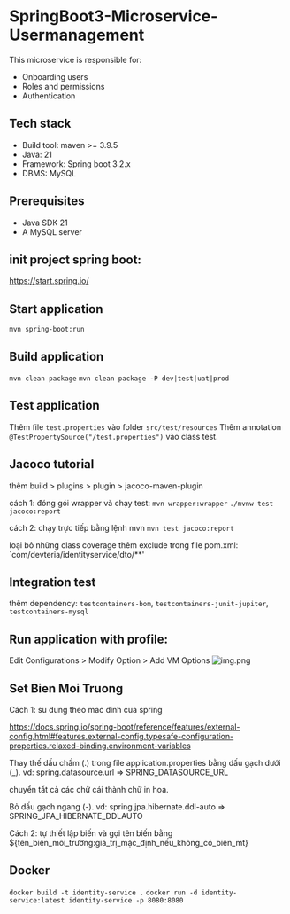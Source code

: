 # SpringBoot3-Microservice-Usermanagement
This microservice is responsible for:
* Onboarding users
* Roles and permissions
* Authentication

## Tech stack
* Build tool: maven >= 3.9.5
* Java: 21
* Framework: Spring boot 3.2.x
* DBMS: MySQL

## Prerequisites
* Java SDK 21
* A MySQL server

## init project spring boot:
https://start.spring.io/


## Start application
`mvn spring-boot:run`

## Build application
`mvn clean package`
`mvn clean package -P dev|test|uat|prod`

## Test application
Thêm file `test.properties` vào folder `src/test/resources`
Thêm annotation `@TestPropertySource("/test.properties")` vào class test.
 
## Jacoco tutorial
thêm build > plugins >  plugin > jacoco-maven-plugin

cách 1: đóng gói wrapper và chạy test:
`mvn wrapper:wrapper`
`./mvnw test jacoco:report`

cách 2: chạy trực tiếp bằng lệnh mvn
`mvn test jacoco:report`

loại bỏ những class coverage thêm exclude trong file pom.xml: 
`<exclude>com/devteria/identityservice/dto/**</exclude>'

## Integration test
thêm dependency: `testcontainers-bom`, `testcontainers-junit-jupiter`, `testcontainers-mysql`

## Run application with profile:
Edit Configurations > Modify Option > Add VM Options
![img.png](img.png)

## Set Bien Moi Truong
Cách 1: su dung theo mac dinh cua spring

https://docs.spring.io/spring-boot/reference/features/external-config.html#features.external-config.typesafe-configuration-properties.relaxed-binding.environment-variables

Thay thế dấu chấm (.) trong file application.properties bằng dấu gạch dưới (_). vd: spring.datasource.url => SPRING_DATASOURCE_URL

chuyển tất cả các chữ cái thành chữ in hoa.

Bỏ dấu gạch ngang (-). vd: spring.jpa.hibernate.ddl-auto => SPRING_JPA_HIBERNATE_DDLAUTO

Cách 2: tự thiết lập biến và gọi tên biến bằng ${tên_biên_môi_trường:giá_trị_mặc_định_nếu_không_có_biên_mt}

## Docker
`docker build -t identity-service .`
`docker run -d identity-service:latest identity-service -p 8080:8080 `

